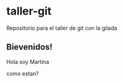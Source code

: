 # taller-git
Repositorio para el taller de git con la gilada

## Bievenidos!

Hola soy Martina 

como estan?